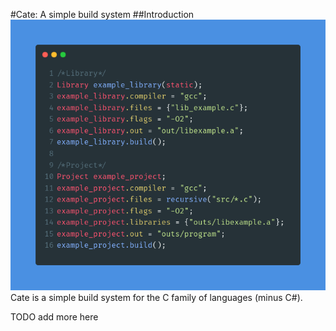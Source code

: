 #Cate: A simple build system
##Introduction
![](cate_example.png)
Cate is a simple build system for the C family of languages (minus C#).

TODO add more here